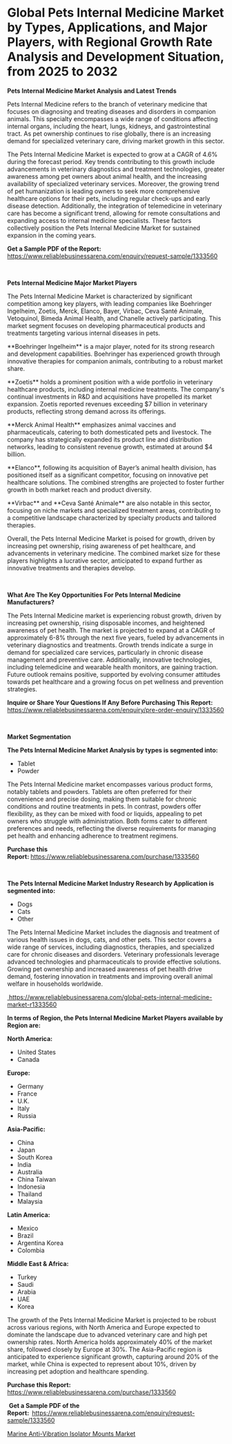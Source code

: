<p><h1>Global Pets Internal Medicine Market by Types, Applications, and Major Players, with Regional Growth Rate Analysis and Development Situation, from 2025 to 2032</h1></p><p><strong>Pets Internal Medicine Market Analysis and Latest Trends</strong></p>
<p><p>Pets Internal Medicine refers to the branch of veterinary medicine that focuses on diagnosing and treating diseases and disorders in companion animals. This specialty encompasses a wide range of conditions affecting internal organs, including the heart, lungs, kidneys, and gastrointestinal tract. As pet ownership continues to rise globally, there is an increasing demand for specialized veterinary care, driving market growth in this sector.</p><p>The Pets Internal Medicine Market is expected to grow at a CAGR of 4.6% during the forecast period. Key trends contributing to this growth include advancements in veterinary diagnostics and treatment technologies, greater awareness among pet owners about animal health, and the increasing availability of specialized veterinary services. Moreover, the growing trend of pet humanization is leading owners to seek more comprehensive healthcare options for their pets, including regular check-ups and early disease detection. Additionally, the integration of telemedicine in veterinary care has become a significant trend, allowing for remote consultations and expanding access to internal medicine specialists. These factors collectively position the Pets Internal Medicine Market for sustained expansion in the coming years.</p></p>
<p><strong>Get a Sample PDF of the Report:&nbsp;</strong> <a href="https://www.reliablebusinessarena.com/enquiry/request-sample/1333560?utm_campaign=3163&utm_medium=2&utm_source=Github&utm_content=ia&utm_term=24032025&utm_id=pets-internal-medicine">https://www.reliablebusinessarena.com/enquiry/request-sample/1333560</a></p>
<p>&nbsp;</p>
<p><strong>Pets Internal Medicine Major Market Players</strong></p>
<p><p>The Pets Internal Medicine Market is characterized by significant competition among key players, with leading companies like Boehringer Ingelheim, Zoetis, Merck, Elanco, Bayer, Virbac, Ceva Santé Animale, Vetoquinol, Bimeda Animal Health, and Chanelle actively participating. This market segment focuses on developing pharmaceutical products and treatments targeting various internal diseases in pets.</p><p>**Boehringer Ingelheim** is a major player, noted for its strong research and development capabilities. Boehringer has experienced growth through innovative therapies for companion animals, contributing to a robust market share.</p><p>**Zoetis** holds a prominent position with a wide portfolio in veterinary healthcare products, including internal medicine treatments. The company's continual investments in R&D and acquisitions have propelled its market expansion. Zoetis reported revenues exceeding $7 billion in veterinary products, reflecting strong demand across its offerings.</p><p>**Merck Animal Health** emphasizes animal vaccines and pharmaceuticals, catering to both domesticated pets and livestock. The company has strategically expanded its product line and distribution networks, leading to consistent revenue growth, estimated at around $4 billion.</p><p>**Elanco**, following its acquisition of Bayer’s animal health division, has positioned itself as a significant competitor, focusing on innovative pet healthcare solutions. The combined strengths are projected to foster further growth in both market reach and product diversity.</p><p>**Virbac** and **Ceva Santé Animale** are also notable in this sector, focusing on niche markets and specialized treatment areas, contributing to a competitive landscape characterized by specialty products and tailored therapies.</p><p>Overall, the Pets Internal Medicine Market is poised for growth, driven by increasing pet ownership, rising awareness of pet healthcare, and advancements in veterinary medicine. The combined market size for these players highlights a lucrative sector, anticipated to expand further as innovative treatments and therapies develop.</p></p>
<p>&nbsp;</p>
<p><strong>What Are The Key Opportunities For Pets Internal Medicine Manufacturers?</strong></p>
<p><p>The Pets Internal Medicine market is experiencing robust growth, driven by increasing pet ownership, rising disposable incomes, and heightened awareness of pet health. The market is projected to expand at a CAGR of approximately 6-8% through the next five years, fueled by advancements in veterinary diagnostics and treatments. Growth trends indicate a surge in demand for specialized care services, particularly in chronic disease management and preventive care. Additionally, innovative technologies, including telemedicine and wearable health monitors, are gaining traction. Future outlook remains positive, supported by evolving consumer attitudes towards pet healthcare and a growing focus on pet wellness and prevention strategies.</p></p>
<p><strong>Inquire or Share Your Questions If Any Before Purchasing This Report:</strong> <a href="https://www.reliablebusinessarena.com/enquiry/pre-order-enquiry/1333560?utm_campaign=3163&utm_medium=2&utm_source=Github&utm_content=ia&utm_term=24032025&utm_id=pets-internal-medicine">https://www.reliablebusinessarena.com/enquiry/pre-order-enquiry/1333560</a></p>
<p>&nbsp;</p>
<p><strong>Market Segmentation</strong></p>
<p><strong>The Pets Internal Medicine Market Analysis by types is segmented into:</strong></p>
<p><ul><li>Tablet</li><li>Powder</li></ul></p>
<p><p>The Pets Internal Medicine market encompasses various product forms, notably tablets and powders. Tablets are often preferred for their convenience and precise dosing, making them suitable for chronic conditions and routine treatments in pets. In contrast, powders offer flexibility, as they can be mixed with food or liquids, appealing to pet owners who struggle with administration. Both forms cater to different preferences and needs, reflecting the diverse requirements for managing pet health and enhancing adherence to treatment regimens.</p></p>
<p><strong>Purchase this Report:&nbsp;</strong><a href="https://www.reliablebusinessarena.com/purchase/1333560?utm_campaign=3163&utm_medium=2&utm_source=Github&utm_content=ia&utm_term=24032025&utm_id=pets-internal-medicine">https://www.reliablebusinessarena.com/purchase/1333560</a></p>
<p>&nbsp;</p>
<p><strong>The Pets Internal Medicine Market Industry Research by Application is segmented into:</strong></p>
<p><ul><li>Dogs</li><li>Cats</li><li>Other</li></ul></p>
<p><p>The Pets Internal Medicine Market includes the diagnosis and treatment of various health issues in dogs, cats, and other pets. This sector covers a wide range of services, including diagnostics, therapies, and specialized care for chronic diseases and disorders. Veterinary professionals leverage advanced technologies and pharmaceuticals to provide effective solutions. Growing pet ownership and increased awareness of pet health drive demand, fostering innovation in treatments and improving overall animal welfare in households worldwide.</p></p>
<p><a href="https://www.reliablebusinessarena.com/global-pets-internal-medicine-market-r1333560?utm_campaign=3163&utm_medium=2&utm_source=Github&utm_content=ia&utm_term=24032025&utm_id=pets-internal-medicine">&nbsp;https://www.reliablebusinessarena.com/global-pets-internal-medicine-market-r1333560</a></p>
<p><strong>In terms of Region, the Pets Internal Medicine Market Players available by Region are:</strong></p>
<p>
    <p> <strong> North America: </strong>
        <ul>
            <li>United States</li>
            <li>Canada</li>
        </ul>
        </p> 
    <p> <strong> Europe: </strong>
        <ul>
            <li>Germany</li>
            <li>France</li>
            <li>U.K.</li>
            <li>Italy</li>
            <li>Russia</li>
        </ul>
        </p> 
    <p> <strong> Asia-Pacific: </strong>
        <ul>
            <li>China</li>
            <li>Japan</li>
            <li>South Korea</li>
            <li>India</li>
            <li>Australia</li>
            <li>China Taiwan</li>
            <li>Indonesia</li>
            <li>Thailand</li>
            <li>Malaysia</li>
        </ul>
        </p> 
    <p> <strong> Latin America: </strong>
        <ul>
            <li>Mexico</li>
            <li>Brazil</li>
            <li>Argentina Korea</li>
            <li>Colombia</li>
        </ul>
        </p> 
    <p> <strong> Middle East & Africa: </strong>
        <ul>
            <li>Turkey</li>
            <li>Saudi</li>
            <li>Arabia</li>
            <li>UAE</li>
            <li>Korea</li>
        </ul>
    </p>
    </p>
<p><p>The growth of the Pets Internal Medicine Market is projected to be robust across various regions, with North America and Europe expected to dominate the landscape due to advanced veterinary care and high pet ownership rates. North America holds approximately 40% of the market share, followed closely by Europe at 30%. The Asia-Pacific region is anticipated to experience significant growth, capturing around 20% of the market, while China is expected to represent about 10%, driven by increasing pet adoption and healthcare spending.</p></p>
<p><strong>Purchase this Report: </strong><a href="https://www.reliablebusinessarena.com/purchase/1333560?utm_campaign=3163&utm_medium=2&utm_source=Github&utm_content=ia&utm_term=24032025&utm_id=pets-internal-medicine">https://www.reliablebusinessarena.com/purchase/1333560</a></p>
<p>&nbsp;<strong>Get a Sample PDF of the Report:&nbsp;&nbsp;</strong><a href="https://www.reliablebusinessarena.com/enquiry/request-sample/1333560?utm_campaign=3163&utm_medium=2&utm_source=Github&utm_content=ia&utm_term=24032025&utm_id=pets-internal-medicine">https://www.reliablebusinessarena.com/enquiry/request-sample/1333560</a></p>
<p><strong></strong></p>
<p><p><a href="https://github.com/rrosasdaunas/Market-Research-Report-List-1/blob/main/marine-anti-vibration-isolator-mounts-market.md?utm_campaign=3163&utm_medium=2&utm_source=Github&utm_content=ia&utm_term=24032025&utm_id=pets-internal-medicine">Marine Anti-Vibration Isolator Mounts Market</a></p></p>
